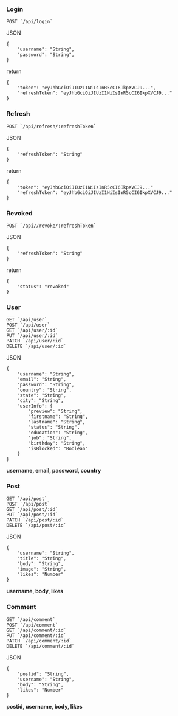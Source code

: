 ### Login
```
POST `/api/login`
```
JSON
```
{
	"username": "String",
	"password": "String",
}
```
return

```
{
    "token": "eyJhbGciOiJIUzI1NiIsInR5cCI6IkpXVCJ9...",
    "refreshToken": "eyJhbGciOiJIUzI1NiIsInR5cCI6IkpXVCJ9..."
}
```
### Refresh
```
POST `/api/refresh/:refreshToken`
```

JSON
```
{
    "refreshToken": "String"
}
```
return
```
{
    "token": "eyJhbGciOiJIUzI1NiIsInR5cCI6IkpXVCJ9..."
    "refreshToken": "eyJhbGciOiJIUzI1NiIsInR5cCI6IkpXVCJ9..."
}
```

### Revoked
```
POST `/api//revoke/:refreshToken`
```

JSON
```
{
    "refreshToken": "String"
}
```
return
```
{
    "status": "revoked"
}
```

### User

```
GET `/api/user`
POST `/api/user`
GET `/api/user/:id`
PUT `/api/user/:id`
PATCH `/api/user/:id`
DELETE `/api/user/:id`
```
JSON
```
{
	"username": "String",
	"email": "String",
	"password": "String",
	"country": "String",
	"state": "String",
	"city": "String",
	"userInfo": {
	    "preview": "String",
	    "firstname": "String",
	    "lastname": "String",
	    "status": "String",
	    "education": "String",
	    "job": "String",
	    "birthday": "String",
	    "isBlocked": "Boolean"
	}
}
```

**username, email, password, country**

### Post

```
GET `/api/post`
POST `/api/post`
GET `/api/post/:id`
PUT `/api/post/:id`
PATCH `/api/post/:id`
DELETE `/api/post/:id`
```
JSON
```
{
	"username": "String",
	"title": "String",
	"body": "String",
	"image": "String",
	"likes": "Number"
}
```
**username, body, likes**

### Comment

```
GET `/api/comment`
POST `/api/comment`
GET `/api/comment/:id`
PUT `/api/comment/:id`
PATCH `/api/comment/:id`
DELETE `/api/comment/:id`
```
JSON
```
{
	"postid": "String",
	"username": "String",
	"body": "String",
	"likes": "Number"
}
```
**postid, username, body, likes**